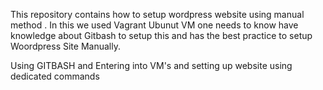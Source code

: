 This repository contains how to setup wordpress website using manual method . In this we used Vagrant Ubunut VM one needs to know have knowledge about Gitbash to setup this and has the best practice to setup Woordpress Site Manually.

Using GITBASH and Entering into VM's and setting up website using dedicated commands
